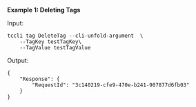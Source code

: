 **Example 1: Deleting Tags**



Input: 

```
tccli tag DeleteTag --cli-unfold-argument  \
    --TagKey testTagKey\
    --TagValue testTagValue
```

Output: 
```
{
    "Response": {
        "RequestId": "3c140219-cfe9-470e-b241-907877d6fb03"
    }
}
```

